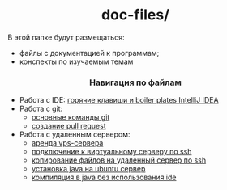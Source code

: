 <div id="header" align="center">
    <h1>doc-files/</h1>
</div>

В этой папке будут размещаться:

* файлы с документацией к программам;
* конспекты по изучаемым темам

<div id="header" align="center">
    <h3>Навигация по файлам</h3>
</div>

* Работа с IDE: [горячие клавиши и boiler plates IntelliJ IDEA](problem-1/intellij-idea-hot-keys-and-boilerplates.md)
* Работа с git:
  * [основные команды git](problem-1/git-commands.md)
  * [создание pull request](problem-1/pull-request-example.md)
* Работа с удаленным сервером:
  * [аренда vps-сервера](problem-2/vps-rental.md)
  * [подключение к виртуальному серверу по ssh](problem-2/connecting-to-vps-by-ssh.md)
  * [копирование файлов на удаленный сервер по ssh](problem-2/copying-files-over-ssh.md)
  * [установка java на ubuntu сервер](problem-2/java-installation.md)
  * [компиляция в java без использования ide](problem-2/compilation-in-java.md)